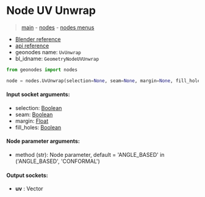 # Node UV Unwrap

> [main](../structure.md) - [nodes](nodes.md) - [nodes menus](nodes_menus.md)

- [Blender reference](https://docs.blender.org/manual/en/latest/modeling/geometry_nodes/uv/uv_unwrap.html)
- [api reference](https://docs.blender.org/api/current/bpy.types.GeometryNodeUVUnwrap.html)
- geonodes name: `UvUnwrap`
- bl_idname: `GeometryNodeUVUnwrap`

```python
from geonodes import nodes

node = nodes.UvUnwrap(selection=None, seam=None, margin=None, fill_holes=None, method='ANGLE_BASED')
```

#### Input socket arguments:

- selection: [Boolean](Boolean.md)
- seam: [Boolean](Boolean.md)
- margin: [Float](Float.md)
- fill_holes: [Boolean](Boolean.md)

#### Node parameter arguments:

- method (str): Node parameter, default = 'ANGLE_BASED' in ('ANGLE_BASED', 'CONFORMAL')

#### Output sockets:

- **uv** : Vector

